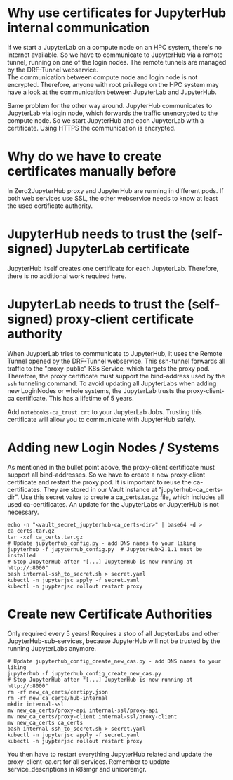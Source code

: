 # Why use certificates for JupyterHub internal communication

If we start a JupyterLab on a compute node on an HPC system, there's no internet available. So we have to communicate to JupyterHub via a remote tunnel, running on one of the login nodes. The remote tunnels are managed by the DRF-Tunnel webservice.  
The communication between compute node and login node is not encrypted. Therefore, anyone with root privilege on the HPC system may have a look at the communication between JupyterLab and JupyterHub.  

Same problem for the other way around. JupyterHub communicates to JupyterLab via login node, which forwards the traffic unencrypted to the compute node. So we start JupyterHub and each JupyterLab with a certificate. Using HTTPS the communication is encrypted.  

# Why do we have to create certificates manually before
In Zero2JupyterHub proxy and JupyterHub are running in different pods. If both web services use SSL, the other webservice needs to know at least the used certificate authority.  

# JupyterHub needs to trust the (self-signed) JupyterLab certificate
JupyterHub itself creates one certificate for each JupyterLab. Therefore, there is no additional work required here.

# JupyterLab needs to trust the (self-signed) proxy-client certificate authority
When JuypterLab tries to communicate to JupyterHub, it uses the Remote Tunnel opened by the DRF-Tunnel webservice. This ssh-tunnel forwards all traffic to the "proxy-public" K8s Service, which targets the proxy pod. Therefore, the proxy certificate must support the bind-address used by the `ssh` tunneling command. To avoid updating all JupyterLabs when adding new LoginNodes or whole systems, the JupyterLab trusts the proxy-client-ca certificate. This has a lifetime of 5 years.   
  
Add `notebooks-ca_trust.crt` to your JupyterLab Jobs. Trusting this certificate will allow you to communicate with JupyterHub safely.  

# Adding new Login Nodes / Systems
As mentioned in the bullet point above, the proxy-client certificate must support all bind-addresses. So we have to create a new proxy-client certificate and restart the proxy pod. It is important to reuse the ca-certificates. They are stored in our Vault instance at "jupyterhub-ca_certs-dir". Use this secret value to create a ca_certs.tar.gz file, which includes all used ca-certificates. An update for the JupyterLabs or JupyterHub is not necessary.

```
echo -n "<vault_secret_jupyterhub-ca_certs-dir>" | base64 -d > ca_certs.tar.gz
tar -xzf ca_certs.tar.gz
# Update jupyterhub_config.py - add DNS names to your liking
jupyterhub -f jupyterhub_config.py  # JupyterHub>2.1.1 must be installed
# Stop JupyterHub after "[...] JupyterHub is now running at http://:8000"
bash internal-ssh_to_secret.sh > secret.yaml
kubectl -n jupyterjsc apply -f secret.yaml
kubectl -n juypterjsc rollout restart proxy
```

# Create new Certificate Authorities
Only required every 5 years!
Requires a stop of all JupyterLabs and other JupyterHub-sub-services, because JupyterHub will not be trusted by the running JupyterLabs anymore.
```
# Update jupyterhub_config_create_new_cas.py - add DNS names to your liking
jupyterhub -f jupyterhub_config_create_new_cas.py
# Stop JupyterHub after "[...] JupyterHub is now running at http://:8000"
rm -rf new_ca_certs/certipy.json
rm -rf new_ca_certs/hub-internal
mkdir internal-ssl
mv new_ca_certs/proxy-api internal-ssl/proxy-api
mv new_ca_certs/proxy-client internal-ssl/proxy-client
mv new_ca_certs ca_certs
bash internal-ssh_to_secret.sh > secret.yaml
kubectl -n jupyterjsc apply -f secret.yaml
kubectl -n juypterjsc rollout restart proxy
```

You then have to restart everything JupyterHub related and update the proxy-client-ca.crt for all services. Remember to update service_descriptions in k8smgr and unicoremgr.

